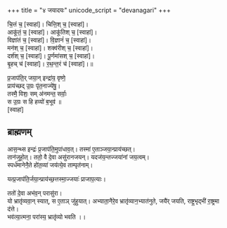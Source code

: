 +++
title = "४ जयादयः"
unicode_script = "devanagari"
+++

चि॒त्तं च॒ [स्वाहा॑]। चित्ति॒श् च॒ [स्वाहा॑]।  
आकू॑तं॒ च॒ [स्वाहा॑]।  आकू॑तिश् च॒ [स्वाहा॑]।  
विज्ञा॑तं च॒ [स्वाहा॑]।  वि॒ज्ञानं॑ च॒ [स्वाहा॑]।  
मन॑श् च॒ [स्वाहा॑]। शक्व॑रीश् च॒ [स्वाहा॑]।  
दर्श॑श् च॒ [स्वाहा॑]। पू॒र्णमा॑सश् च॒ [स्वाहा॑]।  
बृ॒हच् च॑ [स्वाहा॑]।  र॒थ॒न्त॒रं च॑ [स्वाहा॑]।॥

प्र॒जाप॑ति॒र् जया॒न् इन्द्रा॑य॒ वृष्णे॒  
प्राय॑च्छद् उ॒ग्रः पृ॑त॒नाज्ये॑षु॒।  
तस्मै॒ विशः॒ सम् अ॑नमन्त॒ सर्वाः॒  
स उ॒ग्रः स हि हव्यो॑ ब॒भूव॑ ॥  
[स्वाहा॑]

## ब्राह्मणम्
आस॒न्थ्स इन्द्रः॑ प्र॒जाप॑ति॒मुपा॑धाव॒त्। तस्मा॑ ए॒ताञ्जया॒न्प्राय॑च्छत्।  
तान॑जुहो॒त्। ततो॒ वै दे॒वा असु॑रानजयन्। यदज॑य॒न्तज्जया॑नां जय॒त्वम्।  
स्पर्ध॑मानेनै॒ते हो॑त॒व्या॑ जय॑त्ये॒व ताम्पृत॑नाम्।  

यत्प्र॒जाप॑ति॒र्जया॒न्प्राय॑च्छ॒त्तस्मा॒ज्जयाः॑ प्राजाप॒त्याः।  

ततो॑ दे॒वा अभ॑व॒न् परासु॑रा।  
यो भ्रातृ॑व्यवा॒न् स्यात्, स ए॒ताञ् जु॑हुयात्। अभ्याता॒नैरे॒व भ्रातृ॑व्यान॒भ्यात॑नुते, जयै॑र् जयति, राष्ट्र॒भृद्भी॑ रा॒ष्ट्रमा द॑त्ते।  
भव॑त्या॒त्मना॒ परा॑स्य॒ भ्रातृ॑व्यो भवति ।।
